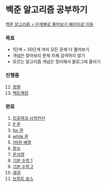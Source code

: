 # 백준 알고리즘 공부하기

[백준 알고리즘 > 단계별로 풀어보기 페이지로 이동](https://www.acmicpc.net/step)

### 목표
- 1단계 ~ 50단계 까지 모든 문제 다 풀어보기
- 개념은 찾아보되 문제 자체 검색하지 않기
- 모르는 알고리즘 개념은 정리해서 블로그에 올리기

### 진행중
12. [정렬](https://github.com/hwkang93/baekjoon_algorithm/tree/master/src/level12)
13. [백트랙킹](https://github.com/hwkang93/baekjoon_algorithm/tree/master/src/level13)

### 완료
1. [입출력과 사칙연산](https://github.com/hwkang93/baekjoon_algorithm/tree/master/src/level1)
2. [If 문](https://github.com/hwkang93/baekjoon_algorithm/tree/master/src/level2)
3. [for 문](https://github.com/hwkang93/baekjoon_algorithm/tree/master/src/level3)
4. [while 문](https://github.com/hwkang93/baekjoon_algorithm/tree/master/src/level4)
5. [1차원 배열](https://github.com/hwkang93/baekjoon_algorithm/tree/master/src/level5)
6. [함수](https://github.com/hwkang93/baekjoon_algorithm/tree/master/src/level6)
7. [문자열](https://github.com/hwkang93/baekjoon_algorithm/tree/master/src/level7)
8. [기본 수학 1](https://github.com/hwkang93/baekjoon_algorithm/tree/master/src/level8)
9. [기본 수학 2](https://github.com/hwkang93/baekjoon_algorithm/tree/master/src/level9)
10. [재귀](https://github.com/hwkang93/baekjoon_algorithm/tree/master/src/level10)
11. [브루트 포스](https://github.com/hwkang93/baekjoon_algorithm/tree/master/src/level11)


